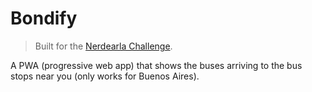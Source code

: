 # Bondify

> Built for the [Nerdearla Challenge](https://www.topcoder.com/challenges/30103942).

A PWA (progressive web app) that shows the buses arriving to the bus stops near you (only works for Buenos Aires).
